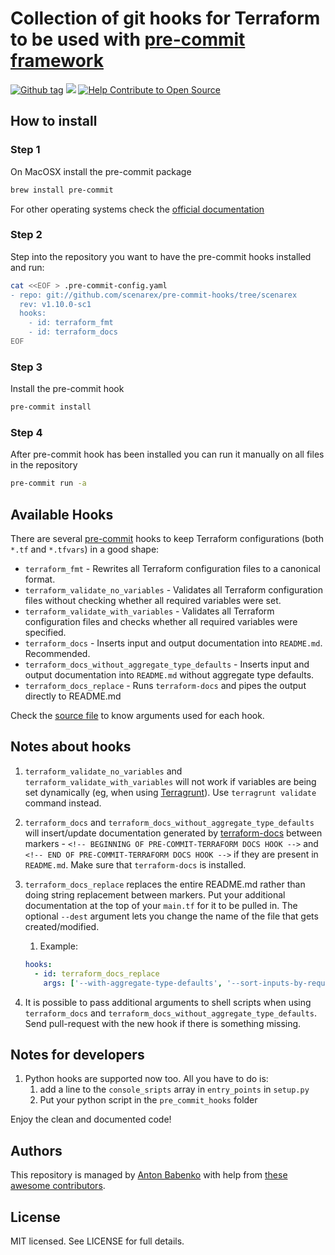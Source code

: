 # Collection of git hooks for Terraform to be used with [pre-commit framework](http://pre-commit.com/)

[![Github tag](https://img.shields.io/github/tag/antonbabenko/pre-commit-terraform.svg)](https://github.com/antonbabenko/pre-commit-terraform/releases) ![](https://img.shields.io/maintenance/yes/2018.svg) [![Help Contribute to Open Source](https://www.codetriage.com/antonbabenko/pre-commit-terraform/badges/users.svg)](https://www.codetriage.com/antonbabenko/pre-commit-terraform)

## How to install

### Step 1

On MacOSX install the pre-commit package

```bash
brew install pre-commit
```

For other operating systems check the [official documentation](http://pre-commit.com/#install)

### Step 2

Step into the repository you want to have the pre-commit hooks installed and run:

```bash
cat <<EOF > .pre-commit-config.yaml
- repo: git://github.com/scenarex/pre-commit-hooks/tree/scenarex
  rev: v1.10.0-sc1
  hooks:
    - id: terraform_fmt
    - id: terraform_docs
EOF
```

### Step 3

Install the pre-commit hook

```bash
pre-commit install
```

### Step 4

After pre-commit hook has been installed you can run it manually on all files in the repository

```bash
pre-commit run -a
```

## Available Hooks

There are several [pre-commit](http://pre-commit.com/) hooks to keep Terraform configurations (both `*.tf` and `*.tfvars`) in a good shape:
* `terraform_fmt` - Rewrites all Terraform configuration files to a canonical format.
* `terraform_validate_no_variables` - Validates all Terraform configuration files without checking whether all required variables were set.
* `terraform_validate_with_variables` - Validates all Terraform configuration files and checks whether all required variables were specified.
* `terraform_docs` - Inserts input and output documentation into `README.md`. Recommended.
* `terraform_docs_without_aggregate_type_defaults` - Inserts input and output documentation into `README.md` without aggregate type defaults.
* `terraform_docs_replace` - Runs `terraform-docs` and pipes the output directly to README.md

Check the [source file](https://github.com/antonbabenko/pre-commit-terraform/blob/master/.pre-commit-hooks.yaml) to know arguments used for each hook.

## Notes about hooks

1. `terraform_validate_no_variables` and `terraform_validate_with_variables` will not work if variables are being set dynamically (eg, when using [Terragrunt](https://github.com/gruntwork-io/terragrunt)). Use `terragrunt validate` command instead.

1. `terraform_docs` and `terraform_docs_without_aggregate_type_defaults` will insert/update documentation generated by [terraform-docs](https://github.com/segmentio/terraform-docs) between markers - `<!-- BEGINNING OF PRE-COMMIT-TERRAFORM DOCS HOOK -->` and `<!-- END OF PRE-COMMIT-TERRAFORM DOCS HOOK -->` if they are present in `README.md`. Make sure that `terraform-docs` is installed.

1. `terraform_docs_replace` replaces the entire README.md rather than doing string replacement between markers. Put your additional documentation at the top of your `main.tf` for it to be pulled in. The optional `--dest` argument lets you change the name of the file that gets created/modified.

    1. Example:
    ```yaml
    hooks:
      - id: terraform_docs_replace
        args: ['--with-aggregate-type-defaults', '--sort-inputs-by-required', '--dest=TEST.md']
    ```

1. It is possible to pass additional arguments to shell scripts when using `terraform_docs` and `terraform_docs_without_aggregate_type_defaults`. Send pull-request with the new hook if there is something missing.

## Notes for developers

1. Python hooks are supported now too. All you have to do is:
    1. add a line to the `console_sripts` array in `entry_points` in `setup.py`
    1. Put your python script in the `pre_commit_hooks` folder

Enjoy the clean and documented code!

## Authors

This repository is managed by [Anton Babenko](https://github.com/antonbabenko) with help from [these awesome contributors](https://github.com/antonbabenko/pre-commit-terraform/graphs/contributors).

## License

MIT licensed. See LICENSE for full details.
